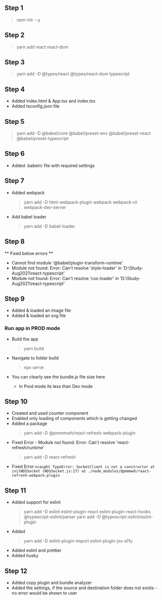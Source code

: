 ## Step 1

> npm init --y

## Step 2

> yarn add react react-dom

## Step 3

> yarn add -D @types/react @types/react-dom typescript

## Step 4

- Added index.html & App.tsx and index.tsx
- Added tsconfig.json file

## Step 5

> yarn add -D @babel/core @babel/preset-env @babel/preset-react @babel/preset-typescript

## Step 6

- Added .babelrc file with required settings

## Step 7

- Added webpack
  > yarn add -D html-webpack-plugin webpack webpack-cli webpack-dev-server
- Add babel loader
  > yarn add -D babel-loader

## Step 8

** Fixed below errors **

- Cannot find module '@babel/plugin-transform-runtime'
- Module not found: Error: Can't resolve 'style-loader' in 'D:\Study-Aug2021\react-typescript'
- Module not found: Error: Can't resolve 'css-loader' in 'D:\Study-Aug2021\react-typescript'

## Step 9

- Added & loaded an image file
- Added & loaded an svg file

### Run app in PROD mode

- Build the app

  > yarn build

- Navigate to folder build
  > npx serve
- You can clearly see the bundle.js file size here
  - In Prod mode its less than Dev mode

## Step 10

- Created and used counter component
- Enabled only loading of components which is getting changed
- Added a package
  > yarn add -D @pmmmwh/react-refresh-webpack-plugin
- Fixed Error - Module not found: Error: Can't resolve 'react-refresh/runtime'
  > yarn add -D react-refresh
- Fixed Error
  `ncaught TypeError: SocketClient is not a constructor at initWDSSocket (WDSSocket.js:17) at ./node_modules/@pmmmwh/react-refresh-webpack-plugin`

## Step 11

- Added support for eslint
  > yarn add -D eslint eslint-plugin-react eslint-plugin-react-hooks @typescript-eslint/parser
  > yarn add -D @typescript-eslint/eslint-plugin
- Added
  > yarn add -D eslint-plugin-import eslint-plugin-jsx-a11y
- Added eslint and prettier
- Added husky

## Step 12

- Added copy plugin and bundle analyzer
- Added the settings, if the source and destination folder does not exists - no error would be shown to user

